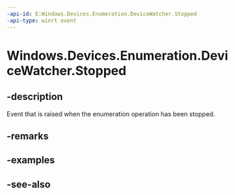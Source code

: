 ```yaml
---
-api-id: E:Windows.Devices.Enumeration.DeviceWatcher.Stopped
-api-type: winrt event
---
```


<!-- Event syntax
public event Windows.Foundation.TypedEventHandler Stopped<Windows.Devices.Enumeration.DeviceWatcher,  object>
-->

# Windows.Devices.Enumeration.DeviceWatcher.Stopped

## -description
Event that is raised when the enumeration operation has been stopped.

## -remarks

## -examples

## -see-also

